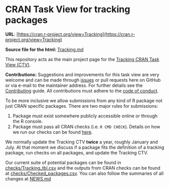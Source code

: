 # CRAN Task View for tracking packages

**URL**: [https://cran.r-project.org/view=Tracking](https://cran.r-project.org/view=Tracking)

**Source file for the html:** [Tracking.md](https://github.com/rociojoo/CranTaskView-Track/blob/master/Tracking.md)

This repository acts as the main project page for the [Tracking CRAN Task View
(CTV)](https://cran.r-project.org/web/views/Tracking.html). 

**Contributions:** Suggestions and improvements for this task view are very
welcome and can be made through 
[issues](https://github.com/rociojoo/CranTaskView-Track/issues) 
or pull requests here on GitHub or via
e-mail to the maintainer address. For further details see the [Contributing](https://github.com/cran-task-views/ctv/blob/main/Contributing.md)
guide. All contributions must adhere to the [code of conduct](https://github.com/cran-task-views/ctv/blob/main/CodeOfConduct.md).


To be more inclusive we allow submissions from any kind of R package not just
CRAN specific packages. There are two major rules for submissions:

1. Package must exist somewhere publicly accessible online or through the R
   console.
2. Package must pass all CRAN checks (i.e. `R CMD CHECK`). Details on how we run
   our checks can be found [here](checks/).

We normally update the Tracking CTV **twice** a year, roughly January and
July. At that moment we discuss if a package fits the definition of a tracking
package, run checks on all packages, and update the Tracking CTV.

Our current suite of potential packages can be found in
[checks/Tracking_tbl.csv](checks/Tracking_tbl.csv) and the outputs from CRAN
checks can be found at
[checks/Checked_packages.csv](checks/Checked_packages.csv). 
You can also follow the summaries of all changes at [NEWS.md](NEWS.md)
